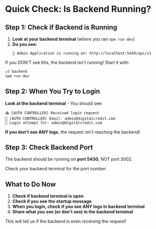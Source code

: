 # Quick Check: Is Backend Running?

## Step 1: Check if Backend is Running

1. **Look at your backend terminal** (where you ran `npm run dev`)
2. **Do you see:**
   ```
   🚀 Admin Application is running on: http://localhost:5430/api/v1
   ```

If you DON'T see this, the backend isn't running! Start it with:

```bash
cd backend
npm run dev
```

## Step 2: When You Try to Login

**Look at the backend terminal** - You should see:

```
📥 [AUTH CONTROLLER] Received login request
📧 [AUTH CONTROLLER] Email: admin@digitalcredit.com
🔄 Login attempt for: admin@digitalcredit.com
```

**If you don't see ANY logs**, the request isn't reaching the backend!

## Step 3: Check Backend Port

The backend should be running on **port 5430**, NOT port 3002.

Check your backend terminal for the port number.

## What to Do Now

1. **Check if backend terminal is open**
2. **Check if you see the startup message**
3. **When you login, check if you see ANY logs in backend terminal**
4. **Share what you see (or don't see) in the backend terminal**

This will tell us if the backend is even receiving the request!
